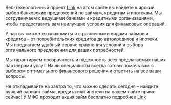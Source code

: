 Веб-технологичный проект [Link](https://i-banker.ru/) на этом сайте вы найдете широкий выбор банковских предложений по займам, кредитам и ипотекам. Мы сотрудничаем с ведущими банками и кредитными организациями, чтобы предоставить вам наилучшие условия для финансовых операций.

У нас вы сможете ознакомиться с различными видами займов и кредитов – от потребительских кредитов до автокредитов и ипотеки. Мы предлагаем удобный сервис сравнения условий и выбора оптимального предложения для ваших потребностей.

Мы гарантируем прозрачность и надежность всех предлагаемых наших партнерами услуг. Наши специалисты всегда готовы помочь вам с выбором оптимального финансового решения и ответить на все ваши вопросы.

Не откладывайте на завтра то, что можно сделать сегодня – найдите лучший вариант займа, кредита или ипотеки на нашем сайте прямо сейчас! У МФО проходит акция займ бесплатно подробнее [Link](https://i-banker.ru/pod-0-proczentov/)

